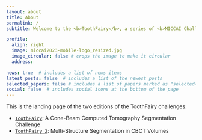 ```yaml
---
layout: about
title: About
permalink: /
subtitle: Welcome to the <b>ToothFairy</b>, a series of <b>MICCAI Challenges</b> focused on segmenting different anatomical structures in <b>Cone-Beam Computed Tomography</b> scans

profile:
  align: right
  image: miccai2023-mobile-logo_resized.jpg
  image_circular: false # crops the image to make it circular
  address:

news: true  # includes a list of news items
latest_posts: false  # includes a list of the newest posts
selected_papers: false # includes a list of papers marked as "selected={true}"
social: false  # includes social icons at the bottom of the page
---
```


This is the landing page of the two editions of the ToothFairy challenges:
>
- [`ToothFairy`](https://toothfairy.grand-challenge.org/): A Cone-Beam Computed Tomography Segmentation Challenge
- [`ToothFairy 2`](https://toothfairy2.grand-challenge.org/): Multi-Structure Segmentation in CBCT Volumes


